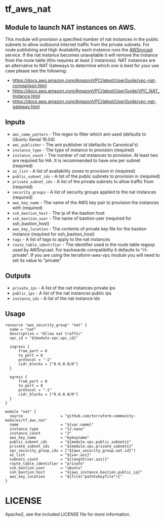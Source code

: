 # tf_aws_nat 

## Module to launch NAT instances on AWS.

This module will provision a specified number of nat instances in the public subnets to allow 
outbound internet traffic from the private subnets. For route publishing and High Availability
each instance runs the [AWSnycast](https://github.com/bobtfish/AWSnycast) service. If the nat
instance becomes unavailable it will remove the instance from the route table (this requires
at least 2 instances). NAT instances are an alternative to NAT Gateways to determine which one
is best for your use case please see the following:

* https://docs.aws.amazon.com/AmazonVPC/latest/UserGuide/vpc-nat-comparison.html
* https://docs.aws.amazon.com/AmazonVPC/latest/UserGuide/VPC_NAT_Instance.html
* https://docs.aws.amazon.com/AmazonVPC/latest/UserGuide/vpc-nat-gateway.html

## Inputs

  * `ami_name_pattern` - The regex to filter which ami used (defaults to Ubuntu Xenial 16.04)
  * `ami_publisher` - The ami publisher id (defaults to Canonical's)
  * `instance_type` - The type of instance to provision (required)
  * `instance_count` - The number of nat instances to provision. At least two are required for HA. It is recommended to have one per subnet (required)
  * `az_list` - A list of availability zones to provision in (required)
  * `public_subnet_ids` - A list of the public subnets to provision in (required)
  * `private_subnet_ids` - A list of the private subnets to allow traffic from (required)
  * `security_groups` - A list of security groups applied to the nat instances (required)
  * `aws_key_name` - The name of the AWS key pair to provision the instances with (required)
  * `ssh_bastion_host` - The ip of the bastion host
  * `ssh_bastion_user` - The name of bastion user (required for ssh_bastion_host)
  * `aws_key_location` - The contents of private key file for the bastion instance (required for ssh_bastion_host)
  * `tags` - A list of tags to apply to the nat instances
  * `route_table_identifier` - The identifier used in the route table regexp used by AWSnycast. For backwards compatibility it defaults to "rt-private". If you are using the terraform-aws-vpc module you will need to set its value to "private"

## Outputs

  * `private_ips` - A list of the nat instances private ips
  * `public_ips` - A list of the nat instances public ips
  * `instance_ids` - A list of the nat instance ids

## Usage
```hcl
resource "aws_security_group" "nat" {
  name = "nat"
  description = "Allow nat traffic"
  vpc_id = "${module.vpc.vpc_id}"

  ingress {
      from_port = 0
      to_port = 0
      protocol = "-1"
      cidr_blocks = ["0.0.0.0/0"]
  }

  egress {
      from_port = 0
      to_port = 0
      protocol = "-1"
      cidr_blocks = ["0.0.0.0/0"]
  }
}

module "nat" {
  source                 = "github.com/terraform-community-modules/tf_aws_nat"
  name                   = "${var.name}"
  instance_type          = "t2.nano"
  instance_count         = "2"
  aws_key_name           = "mykeyname"
  public_subnet_ids      = "${module.vpc.public_subnets}"
  private_subnet_ids     = "${module.vpc.private_subnets}"
  vpc_security_group_ids = ["${aws_security_group.nat.id}"]
  az_list                = "${var.azs}"
  subnets_count          = "${length(var.azs)}"
  route_table_identifier = "private"
  ssh_bastion_user       = "ubuntu"
  ssh_bastion_host       = "${aws_instance.bastion.public_ip}"
  aws_key_location       = "${file("pathtokeyfile")}"
}
```

# LICENSE

Apache2, see the included LICENSE file for more information.


